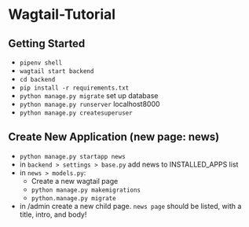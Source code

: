 # Wagtail-Tutorial

## Getting Started
- `pipenv shell`
- `wagtail start backend` 
- `cd backend`
- `pip install -r requirements.txt`
- `python manage.py migrate` set up database
- `python manage.py runserver` localhost8000
- `python manage.py createsuperuser`

## Create New Application (new page: news)
- `python manage.py startapp news`
- in `backend > settings > base.py` add news to INSTALLED_APPS list
- in `news > models.py`:
    - Create a new wagtail page
    - `python manage.py makemigrations`
    - `python.manage.py migrate`
- in /admin create a new child page. `news page` should be listed, with a title, intro, and body!
